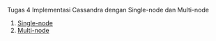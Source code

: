 
Tugas 4 Implementasi Cassandra dengan Single-node dan Multi-node

1. [Single-node](https://github.com/Nirmala01/Basis-Data-Terdistribusi-BDT-/blob/master/tugas%204%20Cassandra%20single-node%20and%20multi-node/single-node/read.md)
2. [Multi-node](https://github.com/Nirmala01/Basis-Data-Terdistribusi-BDT-/blob/master/tugas%204%20Cassandra%20single-node%20and%20multi-node/multi-node/read.md)
